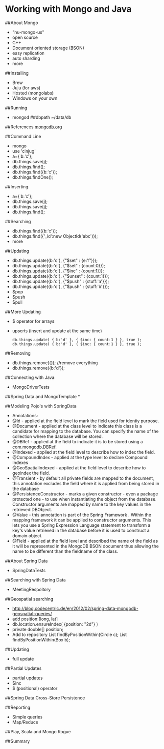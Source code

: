 Working with Mongo and Java
===========================

##About Mongo
*   "hu-mongo-us"
*   open source
*   C++
*   Document oriented storage (BSON)
*   easy replication
*   auto sharding
*   more

##Installing
*   Brew
*   Juju (for aws)
*   Hosted (mongolabs)
*   Windows on your own

##Running
*   mongod ##dbpath ~/data/db

##References
[mongodb.org](http://docs.mongodb.org/manual/applications/)

##Command Line
*   mongo
*   use 'cinjug'
*   a={ b:'c'};
*   db.things.save(j);
*   db.things.find();
*   db.things.find({b:'c'});
*   db.things.findOne();

##Inserting
*   a={ b:'c'};
*   db.things.save(j);
*   db.things.save(j);
*   db.things.find();

##Searching
*   db.things.find({b:'c'});
*   db.things.find({'_id':new ObjectId('abc')});
*   more

##Updating
*   db.things.update({b:'c'}, {"$set" : {e:'f'}});
*   db.things.update({b:'c'}, {"$set" : {count:0}});
*   db.things.update({b:'c'}, {"$inc" : {count:1}});
*   db.things.update({b:'c'}, {"$unset" : {count:1}});
*   db.things.update({b:'c'}, {"$push" : {stuff:'a'}});
*   db.things.update({b:'c'}, {"$push" : {stuff:'b'}});  
*   $pop
*   $push
*   $pull

##More Updating
*   $ operator for arrays
*   upserts (insert and update at the same time)

        db.things.update( { b:'d' }, { $inc: { count:1 } }, true );
        db.things.update( { b:'d' }, { $inc: { count:1 } }, true );

##Removing
*   db.things.remove({}); //remove everything
*   db.things.remove({b:'d'});

##Connecting with Java
*   MongoDriverTests

##Spring Data and MongoTemplate
*

##Modeling Pojo's with SpringData
*   Annotations:
*   @Id - applied at the field level to mark the field used for identiy purpose.
*   @Document - applied at the class level to indicate this class is a candidate for mapping to the database. You can specify the name of the collection where the database will be stored.
*   @DBRef - applied at the field to indicate it is to be stored using a com.mongodb.DBRef.
*   @Indexed - applied at the field level to describe how to index the field.
*   @CompoundIndex - applied at the type level to declare Compound Indexes
*   @GeoSpatialIndexed - applied at the field level to describe how to geoindex the field.
*   @Transient - by default all private fields are mapped to the document, this annotation excludes the field where it is applied from being stored in the database
*   @PersistenceConstructor - marks a given constructor - even a package protected one - to use when instantiating the object from the database. Constructor arguments are mapped by name to the key values in the retrieved DBObject.
*   @Value - this annotation is part of the Spring Framework . Within the mapping framework it can be applied to constructor arguments. This lets you use a Spring Expression Language statement to transform a key's value retrieved in the database before it is used to construct a domain object.
*   @Field - applied at the field level and described the name of the field as it will be represented in the MongoDB BSON document thus allowing the name to be different than the fieldname of the class.

##About Spring Data
*   SpringDataTests

##Searching with Spring Data
*   MeetingRespoitory

##Geospatial searching
*   http://blog.codecentric.de/en/2012/02/spring-data-mongodb-geospatial-queries/
*   add position:[long, lat]
*   db.location.ensureIndex( {position: "2d"} )
*   private double[] position;
*   Add to repository
        List<Location> findByPositionWithin(Circle c);
        List<Location> findByPositionWithin(Box b);

##Updating
*   full update

##Partial Updates
*   partial updates
*   $inc
*   $ (positional) operator

##Spring Data Cross-Store Persistence

##Reporting
*   Simple queries
*   Map/Reduce 

##Play, Scala and Mongo Rogue

##Summary